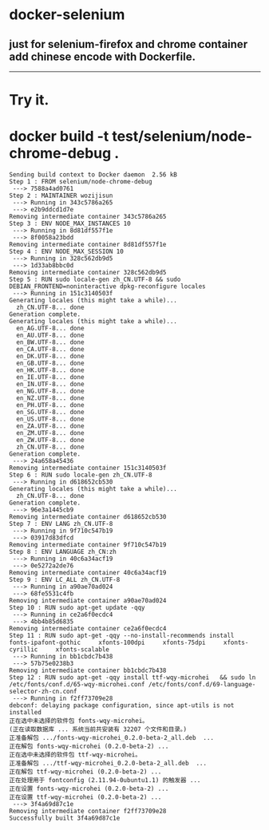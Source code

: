 # docker-selenium
## just for selenium-firefox and chrome container add chinese encode with Dockerfile.

***
Try it.
===
 # docker build -t test/selenium/node-chrome-debug .

	Sending build context to Docker daemon  2.56 kB
	Step 1 : FROM selenium/node-chrome-debug
	 ---> 7588a4ad0761
	Step 2 : MAINTAINER wozijisun
	 ---> Running in 343c5786a265
	 ---> e2b9ddcd1d7e
	Removing intermediate container 343c5786a265
	Step 3 : ENV NODE_MAX_INSTANCES 10
	 ---> Running in 8d81df557f1e
	 ---> 8f0058a23bdd
	Removing intermediate container 8d81df557f1e
	Step 4 : ENV NODE_MAX_SESSION 10
	 ---> Running in 328c562db9d5
	 ---> 1d33ab8bbc0d
	Removing intermediate container 328c562db9d5
	Step 5 : RUN sudo locale-gen zh_CN.UTF-8 && sudo DEBIAN_FRONTEND=noninteractive dpkg-reconfigure locales
	 ---> Running in 151c3140503f
	Generating locales (this might take a while)...
	  zh_CN.UTF-8... done
	Generation complete.
	Generating locales (this might take a while)...
	  en_AG.UTF-8... done
	  en_AU.UTF-8... done
	  en_BW.UTF-8... done
	  en_CA.UTF-8... done
	  en_DK.UTF-8... done
	  en_GB.UTF-8... done
	  en_HK.UTF-8... done
	  en_IE.UTF-8... done
	  en_IN.UTF-8... done
	  en_NG.UTF-8... done
	  en_NZ.UTF-8... done
	  en_PH.UTF-8... done
	  en_SG.UTF-8... done
	  en_US.UTF-8... done
	  en_ZA.UTF-8... done
	  en_ZM.UTF-8... done
	  en_ZW.UTF-8... done
	  zh_CN.UTF-8... done
	Generation complete.
	 ---> 24a658a45436
	Removing intermediate container 151c3140503f
	Step 6 : RUN sudo locale-gen zh_CN.UTF-8
	 ---> Running in d618652cb530
	Generating locales (this might take a while)...
	  zh_CN.UTF-8... done
	Generation complete.
	 ---> 96e3a1445cb9
	Removing intermediate container d618652cb530
	Step 7 : ENV LANG zh_CN.UTF-8
	 ---> Running in 9f710c547b19
	 ---> 03917d83dfcd
	Removing intermediate container 9f710c547b19
	Step 8 : ENV LANGUAGE zh_CN:zh
	 ---> Running in 40c6a34acf19
	 ---> 0e5272a2de76
	Removing intermediate container 40c6a34acf19
	Step 9 : ENV LC_ALL zh_CN.UTF-8
	 ---> Running in a90ae70ad024
	 ---> 68fe5531c4fb
	Removing intermediate container a90ae70ad024
	Step 10 : RUN sudo apt-get update -qqy
	 ---> Running in ce2a6f0ecdc4
	 ---> 4bb4b85d6835
	Removing intermediate container ce2a6f0ecdc4
	Step 11 : RUN sudo apt-get -qqy --no-install-recommends install     fonts-ipafont-gothic     xfonts-100dpi     xfonts-75dpi     xfonts-cyrillic     xfonts-scalable
	 ---> Running in bb1cbdc7b438
	 ---> 57b75e0238b3
	Removing intermediate container bb1cbdc7b438
	Step 12 : RUN sudo apt-get -qqy install ttf-wqy-microhei   && sudo ln /etc/fonts/conf.d/65-wqy-microhei.conf /etc/fonts/conf.d/69-language-selector-zh-cn.conf
	 ---> Running in f2ff73709e28
	debconf: delaying package configuration, since apt-utils is not installed
	正在选中未选择的软件包 fonts-wqy-microhei。
	(正在读取数据库 ... 系统当前共安装有 32207 个文件和目录。)
	正准备解包 .../fonts-wqy-microhei_0.2.0-beta-2_all.deb  ...
	正在解包 fonts-wqy-microhei (0.2.0-beta-2) ...
	正在选中未选择的软件包 ttf-wqy-microhei。
	正准备解包 .../ttf-wqy-microhei_0.2.0-beta-2_all.deb  ...
	正在解包 ttf-wqy-microhei (0.2.0-beta-2) ...
	正在处理用于 fontconfig (2.11.94-0ubuntu1.1) 的触发器 ...
	正在设置 fonts-wqy-microhei (0.2.0-beta-2) ...
	正在设置 ttf-wqy-microhei (0.2.0-beta-2) ...
	 ---> 3f4a69d87c1e
	Removing intermediate container f2ff73709e28
	Successfully built 3f4a69d87c1e
